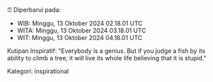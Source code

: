 ⏰ Diperbarui pada:
- WIB: Minggu, 13 Oktober 2024 02.18.01 UTC
- WITA: Minggu, 13 Oktober 2024 03.18.01 UTC
- WIT: Minggu, 13 Oktober 2024 04.18.01 UTC

Kutipan Inspiratif:
"Everybody is a genius. But if you judge a fish by its ability to climb a tree, it will live its whole life believing that it is stupid."


Kategori: inspirational

